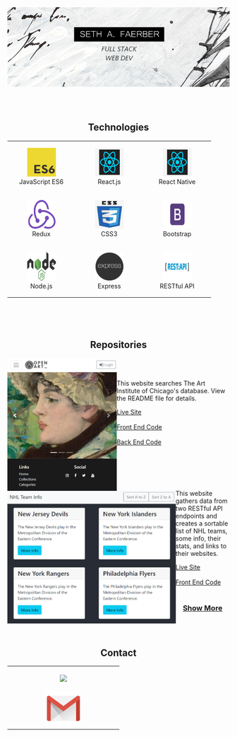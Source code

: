 <img align= "center" src="./grismund-banner.JPG"/>

</br></br></br>

<h2  style="margin-top:12px" align= "center">
    Technologies
</h2>
<table align= "center">
    <tr>
        <td align="center"  width="140" height="112.43">
            <img src="./es6.png" width="65" height="65" alt="JavaScript ES6" />
            <br>JavaScript ES6
        </td>
        <td align="center"  width="140" height="112.43">
            <img src="./react.png" width="65" height="65" alt="React.js" />
            <br>React.js
        </td>
        <td align="center"  width="140" height="112.43">
            <img src="./react.png" width="65" height="65" alt="React Native" />
            <br>React Native
        </td>
    </tr>
    <tr>
        <td align="center"  width="140" height="112.43">
            <img src="./redux.png" width="65" height="65" alt="React Redux" />
            <br>Redux
        </td>
        <td align="center"  width="140" height="112.43">
            <img src="./css.png" width="65" height="65" alt="CSS3" />
            <br>CSS3
        </td>
        <td align="center"  width="140" height="112.43">
            <img src="./bootstrap.png" width="65" height="65" alt="Bootstrap" />
            <br>Bootstrap
        </td>
    </tr>
    <tr>
        <td align="center"  width="140" height="112.43">
            <img src="./node.png" width="65" height="65" alt="Node.js" />
            <br>Node.js
        </td>
        <td align="center"  width="140" height="112.43">
            <img src="./express.png" width="65" height="65" alt="Express.js" />
            <br>Express
        </td>
        <td align="center"  width="140" height="112.43">
            <img src="./rest.png" width="65" height="65" alt="RESTful API" />
            <br>RESTful API
        </td>
    </tr>
</table>

</br>
</br>
</br>

<h2 align="center">Repositories</h2>

<div width="100%" align="center">
    <img align="left" height="300px" src="project-open-art.PNG"/>
    </br>
    </br>
</div>

<div height="300px"  width="100%">
    <p>This website searches The Art Institute of Chicago's database. View the README file for details.</p>
    <a
        align="center" 
        href="https://open-art.netlify.app/" 
        title="Open Art: Front End"
        target="_blank" rel="noopener noreferrer"
        >Live Site
    </a>
        </br>
        </br>
    <a
        align="center" 
        href="https://github.com/Grismund/openart-front-react" 
        title="Open Art: Front End"
        target="_blank" rel="noopener noreferrer"
        >Front End Code
    </a>
        </br>
        </br>
    <a
        align="center" 
        href="https://github.com/Grismund/openart-back-node" 
        title="Open Art: Front End"
        target="_blank" rel="noopener noreferrer"
        >Back End Code
    </a>
</div>

<div  width="100%" align="center">
    </br>
    </br>
    </br>
</div>


<div width="100%" align="center">
    <img align="left"height="300px" src="project-nhl.PNG"/>
    </br>
    </br>
</div>

<div height="300px"  width="100%">
    <p>This website gathers data from two RESTful API endpoints and creates a sortable list of NHL teams, some info, their stats, and links to their websites.</p>
    <a
        align="center" 
        href="https://nhl-team-info.netlify.app/" 
        title="NHL Team Info: Live Site"
        target="_blank" rel="noopener noreferrer"
        >Live Site
    </a>
        </br>
        </br>
    <a
        align="center" 
        href="https://github.com/Grismund/NHL-Team-Data" 
        title="NHL Team Info: Front End Code"
        target="_blank" rel="noopener noreferrer"
        >Front End Code
    </a>
        </br>
        </br>
</div>


<h3 align="center" marginTop="40px">
    <a href="https://github.com/Grismund?tab=repositories" title="Show Repositories" target="_blank" rel="noopener noreferrer">Show More</a>
</h3>

</br>
</br>
</br>

<h2  style="margin-top:12px" align= "center">
    Contact
</h2>

<table align= "center">
    <td align="center"  width="240" height="112.43">
        </br>
        <a href="https://www.linkedin.com/in/seth-faerber/" target="_blank" rel="noopener noreferrer"><img src="https://cdn2.iconfinder.com/data/icons/social-media-2285/512/1_Linkedin_unofficial_colored_svg-128.png" width="80">
        </br>
        </br>
        <a href="mailto:sethfaerber@yahoo.com" target="_blank" rel="noopener noreferrer"><img src="./gmail.png" width="80"></a>
    </td>
</table>

